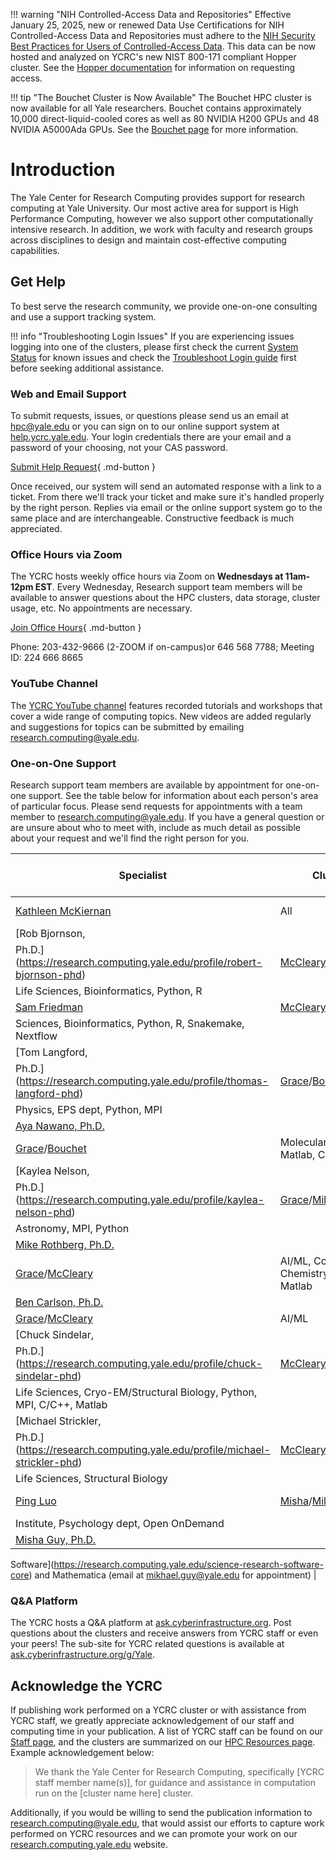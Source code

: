 
!!! warning "NIH Controlled-Access Data and Repositories"
    Effective January 25, 2025, new or renewed Data Use Certifications for NIH Controlled-Access Data and Repositories must adhere to the [NIH Security Best Practices for Users of Controlled-Access Data](https://sharing.nih.gov/sites/default/files/flmngr/NIH-Security-BPs-for-Users-of-Controlled-Access-Data.pdf). This data can be now hosted and analyzed on YCRC's new NIST 800-171 compliant Hopper cluster. See the [Hopper documentation](/clusters/hopper) for information on requesting access.


!!! tip "The Bouchet Cluster is Now Available"
    The Bouchet HPC cluster is now available for all Yale researchers. Bouchet contains approximately 10,000 direct-liquid-cooled cores as well as 80 NVIDIA H200 GPUs and 48 NVIDIA A5000Ada GPUs. See the [Bouchet page](/clusters/bouchet) for more information.


# Introduction

The Yale Center for Research Computing provides support for research computing at Yale University. Our most active area for support is High Performance Computing, however we also support other computationally intensive research.  In addition, we work with faculty and research groups across disciplines to design and maintain cost-effective computing capabilities.

## Get Help

To best serve the research community, we provide one-on-one consulting and use a support tracking system.

!!! info "Troubleshooting Login Issues"
    If you are experiencing issues logging into one of the clusters, please first check the current [System Status](http://research.computing.yale.edu/system-status) for known issues and check the [Troubleshoot Login guide](/clusters-at-yale/troubleshoot) first before seeking additional assistance.

### Web and Email Support

To submit requests, issues, or questions please send us an email at [hpc@yale.edu](mailto:hpc@yale.edu) or you can sign on to our online support system at [help.ycrc.yale.edu](https://help.ycrc.yale.edu). Your login credentials there are your email and a password of your choosing, not your CAS password.

[Submit Help Request](mailto:hpc@yale.edu){ .md-button }

Once received, our system will send an automated response with a link to a ticket. From there we'll track your ticket and make sure it's handled properly by the right person. Replies via email or the online support system go to the same place and are interchangeable. Constructive feedback is much appreciated.

### Office Hours via Zoom

The YCRC hosts weekly office hours via Zoom on **Wednesdays at 11am-12pm EST**. Every Wednesday, Research support team members will be available to answer questions about the HPC clusters, data storage, cluster usage, etc. No appointments are necessary.

[Join Office Hours](https://yale.zoom.us/my/ycrcsupport){ .md-button }

Phone: 203-432-9666 (2-ZOOM if on-campus)or 646 568 7788; Meeting ID: 224 666 8665

### YouTube Channel

The [YCRC YouTube channel](https://ycrc.yale.edu/youtube) features recorded tutorials and workshops that cover a wide range of computing topics.
New videos are added regularly and suggestions for topics can be submitted by emailing [research.computing@yale.edu](mailto:research.computing@yale.edu).

### One-on-One Support

Research support team members are available by appointment for one-on-one support.  See the table below for information about each person's area of particular focus.
Please send requests for appointments with a team member to [research.computing@yale.edu](mailto:research.computing@yale.edu).  If you have a general question or are unsure about who to meet with, 
include as much detail as possible about your request and we'll find the right person for you.

| Specialist | Cluster(s) | Areas of Focus |
| --- | --- | --- |
|[Kathleen McKiernan](https://research.computing.yale.edu/profile/kathleen-mckiernan)| All | Getting Started  | 
|[Rob Bjornson, 
Ph.D.](https://research.computing.yale.edu/profile/robert-bjornson-phd)|[McCleary](/clusters/mccleary) 
| Life Sciences, Bioinformatics, Python, R  |
|[Sam Friedman](https://research.computing.yale.edu/profile/sam-friedman)|[McCleary](/clusters/mccleary) | Life 
Sciences, Bioinformatics, Python, R, Snakemake, Nextflow |
|[Tom Langford, 
Ph.D.](https://research.computing.yale.edu/profile/thomas-langford-phd)|[Grace](/clusters/grace)/[Bouchet](/clusters/bouchet)/[Milgram](/clusters/milgram)| 
Physics, EPS dept, Python, MPI |
|[Aya Nawano, Ph.D.](https://research.computing.yale.edu/profile/aya-nawano-phd)| 
[Grace](/clusters/grace)/[Bouchet](/clusters/bouchet) | Molecular Dynamics, Matlab, C/C++, MPI |
|[Kaylea Nelson, 
Ph.D.](https://research.computing.yale.edu/profile/kaylea-nelson-phd)|[Grace](/clusters/grace)/[Milgram](/clusters/milgram)| 
Astronomy, MPI, Python  |
|[Mike Rothberg, Ph.D.](https://research.computing.yale.edu/profile/michael-rothberg-phd)| 
[Grace](/clusters/grace)/[McCleary](/clusters/mccleary) | AI/ML, Computational Chemistry, Python, Matlab |
|[Ben Carlson, Ph.D.](https://research.computing.yale.edu/profile/ben-carlson-phd)|
[Grace](/clusters/grace)/[McCleary](/clusters/mccleary) | AI/ML |
|[Chuck Sindelar, 
Ph.D.](https://research.computing.yale.edu/profile/chuck-sindelar-phd)|[McCleary](/clusters/mccleary) 
| Life Sciences, Cryo-EM/Structural Biology, Python, MPI, C/C++, Matlab |
|[Michael Strickler, 
Ph.D.](https://research.computing.yale.edu/profile/michael-strickler-phd)|[McCleary](/clusters/mccleary) 
| Life Sciences, Structural Biology |
|[Ping Luo](https://wti.yale.edu/profile/ping-luo)|[Misha](/clusters/misha)/[Milgram](/clusters/milgram)| Wu Tsai 
Institute, Psychology dept, Open OnDemand |
|[Misha Guy, Ph.D.](https://research.computing.yale.edu/profile/misha-guy-phd)| | [SRSC 
Software](https://research.computing.yale.edu/science-research-software-core) and Mathematica (email at 
mikhael.guy@yale.edu for appointment) |


### Q&A Platform

The YCRC hosts a Q&A platform at [ask.cyberinfrastructure.org](http://ask.cyberinfrastructure.org). Post questions about the clusters and receive answers from YCRC staff or even your peers! The sub-site for YCRC related questions is available at [ask.cyberinfrastructure.org/g/Yale](https://ask.cyberinfrastructure.org/g/Yale).

## Acknowledge the YCRC

If publishing work performed on a YCRC cluster or with assistance from YCRC staff, we greatly appreciate 
acknowledgement of our staff and computing time in your publication. A list of YCRC staff can be found on our 
[Staff page](https://research.computing.yale.edu/about-us/meet-the-team), and the clusters are summarized on our 
[HPC Resources page](/clusters). Example acknowledgement below: 

> We thank the Yale Center for Research Computing, specifically [YCRC staff member name(s)], for guidance and assistance in computation run on the [cluster name here] cluster.

Additionally, if you would be willing to send the publication information to [research.computing@yale.edu](mailto:research.computing@yale.edu), that would assist our efforts to capture work performed on YCRC resources and we can promote your work on our [research.computing.yale.edu](https://research.computing.yale.edu) website.
